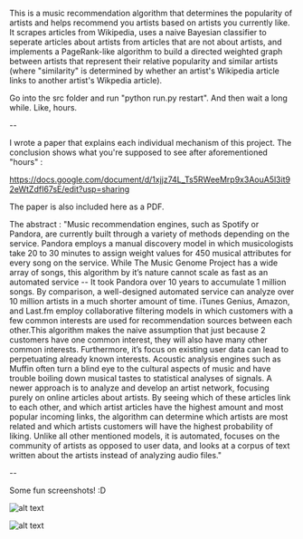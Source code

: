 This is a music recommendation algorithm that determines the popularity of artists and helps recommend you artists based on artists you currently like. It scrapes articles from Wikipedia, uses a naive Bayesian classifier to seperate articles about artists from articles that are not about artists, and implements a PageRank-like algorithm to build a directed weighted graph between artists that represent their relative popularity and similar artists (where "similarity" is determined by whether an artist's Wikipedia article links to another artist's Wikpedia article). 


Go into the src folder and run "python run.py restart". And then wait a long while. Like, hours.

-- 

I wrote a paper that explains each individual mechanism of this project. The conclusion shows what you're supposed to see after aforementioned "hours" :

https://docs.google.com/document/d/1xjjz74L_Ts5RWeeMrp9x3AouA5l3it92eWtZdfI67sE/edit?usp=sharing

The paper is also included here as a PDF. 

The abstract : 
"Music recommendation engines, such as Spotify or Pandora, are currently built through a variety of methods depending on the service. Pandora employs a manual discovery model in which musicologists take 20 to 30 minutes to assign weight values for 450 musical attributes for every song on the service. While The Music Genome Project has a wide array of songs,  this algorithm by it’s nature cannot scale as fast as an automated service --  It took Pandora over 10 years to accumulate 1 million songs. By comparison, a well-designed automated service can analyze over 10 million artists in a much shorter amount of time.
 iTunes Genius, Amazon, and Last.fm employ collaborative filtering models in which customers with a few common interests are used for recommendation sources between each other.This algorithm makes the naive assumption that just because 2 customers have one common interest, they will also have many other common interests. Furthermore, it’s focus on existing user data can lead to perpetuating already known interests.
Acoustic analysis engines such as Muffin often turn a blind eye to the cultural aspects of music and have trouble boiling down musical tastes to statistical analyses of signals.
 A newer approach is to analyze and develop an artist network, focusing purely on online articles about artists. By seeing which of these articles link to each other, and which artist articles have the highest amount and most popular incoming links, the algorithm can determine which artists are most related and which artists customers will have the highest probability of liking. Unlike all other mentioned models, it is automated, focuses on the community of artists as opposed to user data, and looks at a corpus of text written about the artists instead of analyzing audio files."

--

Some fun screenshots! :D 

![alt text](http://imgur.com/usR0sOE.png "Final probabilities for some of the most popular artists on a specific run")

![alt text](http://imgur.com/lmrX7Jx.png "Client telling me who I'd like given I like Tupac")
